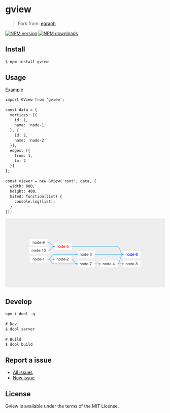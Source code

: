 gview
=====

> Fork from: [egraph](https://github.com/likr/egraph)

[![NPM version](https://img.shields.io/npm/v/gview.svg)](https://www.npmjs.com/package/gview)
[![NPM downloads](https://img.shields.io/npm/dm/gview.svg)](https://www.npmjs.com/package/gview)

## Install

```bash
$ npm install gview
```

## Usage

[Example](examples/)

```
import GView from 'gview';

const data = {
  vertices: [{
    id: 1,
    name: 'node-1'
  }, {
    id: 2,
    name: 'node-2'
  }],
  edges: [{
    from: 1,
    to: 2
  }]
};

const viewer = new GView('root', data, {
  width: 800,
  height: 400,
  hited: function(list) {
    console.log(list);
  }
});
```

![image](examples/img1.png)


## Develop

```
npm i dool -g

# Dev
$ dool server

# Build
$ dool build
```

## Report a issue

* [All issues](https://github.com/d-band/gview/issues)
* [New issue](https://github.com/d-band/gview/issues/new)

## License

Gview is available under the terms of the MIT License.
